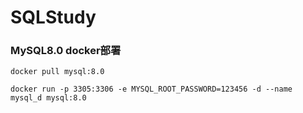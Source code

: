 # SQLStudy

### MySQL8.0 docker部署

```docker
docker pull mysql:8.0

docker run -p 3305:3306 -e MYSQL_ROOT_PASSWORD=123456 -d --name mysql_d mysql:8.0
```